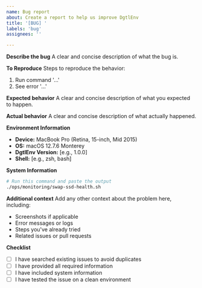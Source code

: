 ```yaml
---
name: Bug report
about: Create a report to help us improve DgtlEnv
title: '[BUG] '
labels: 'bug'
assignees: ''

---
```


**Describe the bug**
A clear and concise description of what the bug is.

**To Reproduce**
Steps to reproduce the behavior:
1. Run command '...'
2. See error '...'

**Expected behavior**
A clear and concise description of what you expected to happen.

**Actual behavior**
A clear and concise description of what actually happened.

**Environment Information**
- **Device:** MacBook Pro (Retina, 15-inch, Mid 2015)
- **OS:** macOS 12.7.6 Monterey
- **DgtlEnv Version:** [e.g., 1.0.0]
- **Shell:** [e.g., zsh, bash]

**System Information**
```bash
# Run this command and paste the output
./ops/monitoring/swap-ssd-health.sh
```

**Additional context**
Add any other context about the problem here, including:
- Screenshots if applicable
- Error messages or logs
- Steps you've already tried
- Related issues or pull requests

**Checklist**
- [ ] I have searched existing issues to avoid duplicates
- [ ] I have provided all required information
- [ ] I have included system information
- [ ] I have tested the issue on a clean environment 